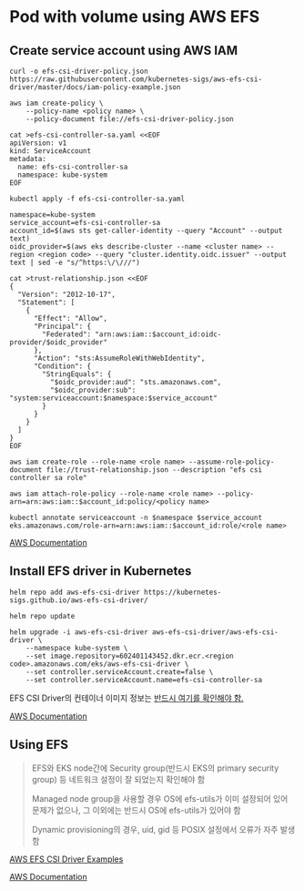 # Pod with volume using AWS EFS

## Create service account using AWS IAM

``` shell
curl -o efs-csi-driver-policy.json https://raw.githubusercontent.com/kubernetes-sigs/aws-efs-csi-driver/master/docs/iam-policy-example.json

aws iam create-policy \
    --policy-name <policy name> \
    --policy-document file://efs-csi-driver-policy.json

cat >efs-csi-controller-sa.yaml <<EOF
apiVersion: v1
kind: ServiceAccount
metadata:
  name: efs-csi-controller-sa
  namespace: kube-system
EOF

kubectl apply -f efs-csi-controller-sa.yaml

namespace=kube-system
service_account=efs-csi-controller-sa
account_id=$(aws sts get-caller-identity --query "Account" --output text)
oidc_provider=$(aws eks describe-cluster --name <cluster name> --region <region code> --query "cluster.identity.oidc.issuer" --output text | sed -e "s/^https:\/\///")

cat >trust-relationship.json <<EOF
{
  "Version": "2012-10-17",
  "Statement": [
    {
      "Effect": "Allow",
      "Principal": {
        "Federated": "arn:aws:iam::$account_id:oidc-provider/$oidc_provider"
      },
      "Action": "sts:AssumeRoleWithWebIdentity",
      "Condition": {
        "StringEquals": {
          "$oidc_provider:aud": "sts.amazonaws.com",
          "$oidc_provider:sub": "system:serviceaccount:$namespace:$service_account"
        }
      }
    }
  ]
}
EOF

aws iam create-role --role-name <role name> --assume-role-policy-document file://trust-relationship.json --description "efs csi controller sa role"

aws iam attach-role-policy --role-name <role name> --policy-arn=arn:aws:iam::$account_id:policy/<policy name>

kubectl annotate serviceaccount -n $namespace $service_account eks.amazonaws.com/role-arn=arn:aws:iam::$account_id:role/<role name>
```

[AWS Documentation](https://docs.aws.amazon.com/ko_kr/eks/latest/userguide/efs-csi.html#efs-create-iam-resources)

## Install EFS driver in Kubernetes

``` shell
helm repo add aws-efs-csi-driver https://kubernetes-sigs.github.io/aws-efs-csi-driver/

helm repo update

helm upgrade -i aws-efs-csi-driver aws-efs-csi-driver/aws-efs-csi-driver \
    --namespace kube-system \
    --set image.repository=602401143452.dkr.ecr.<region code>.amazonaws.com/eks/aws-efs-csi-driver \
    --set controller.serviceAccount.create=false \
    --set controller.serviceAccount.name=efs-csi-controller-sa
```

EFS CSI Driver의 컨테이너 이미지 정보는 [반드시 여기를 확인해야 함.](https://marcus16-kang.github.io/aws-resources-example/Containers/EKS/12-using-efs/#:~:text=You%20should%20check,AWS%20Documentation)

[AWS Documentation](https://docs.aws.amazon.com/ko_kr/eks/latest/userguide/efs-csi.html#efs-install-driver)

## Using EFS

> EFS와 EKS node간에 Security group(반드시 EKS의 primary security group) 등 네트워크 설정이 잘 되었는지 확인해야 함
>
> Managed node group을 사용할 경우 OS에 efs-utils가 이미 설정되어 있어 문제가 없으나, 그 이외에는 반드시 OS에 efs-utils가 있어야 함
>
> Dynamic provisioning의 경우, uid, gid 등 POSIX 설정에서 오류가 자주 발생함

[AWS EFS CSI Driver Examples](https://github.com/kubernetes-sigs/aws-efs-csi-driver/tree/master/examples/kubernetes)

[AWS Documentation](https://docs.aws.amazon.com/eks/latest/userguide/efs-csi.html#efs-sample-app)